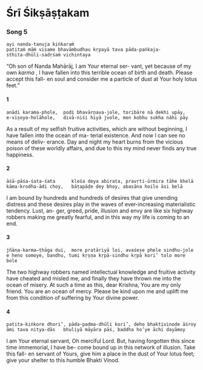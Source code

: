 # Śrī Śikṣāṣṭakam

### Song 5

    ayi nanda-tanuja kiṅkaraṁ
    patitaṁ māṁ viṣame bhavāmbudhau kṛpayā tava pāda-paṅkaja-
    sthita-dhūli-sadṛśaṁ vichintaya

“Oh son of Nanda Mahārāj, I am Your eternal ser- vant, yet because of my own *karma* , I have fallen into this terrible ocean of birth and death. Please accept this fall- en soul and consider me a particle of dust at Your holy lotus feet.”

#### 1

    anādi karama-phole,  poḍi bhavārṇava-jole, toribāre nā dekhi upāy,
    e-viṣoya-holāhole,   divā-niśi hiyā jvole, mon kobhu sukha nāhi pāy

As a result of my selfish fruitive activities, which are without beginning, I have fallen into the ocean of ma- terial existence. And now I can see no means of deliv- erance. Day and night my heart burns from the vicious poison of these worldly affairs, and due to this my mind never finds any true happiness.

#### 2

    āśā-pāśa-śata-śata      kleśa deya abirata, pravṛti-ūrmira tāhe khelā
    kāma-krodha-ādi choy,   bāṭapāḍe dey bhoy, abasāna hoilo āsi belā

I am bound by hundreds and hundreds of desires that give unending distress and these desires play in the waves of ever-increasing materialistic tendency. Lust, an- ger, greed, pride, illusion and envy are like six highway robbers making me greatly fearful, and in this way my life is coming to an end.

#### 3

    jñāna-karma—ṭhāga dui,  more pratāriyā loi, avaśeṣe phele sindhu-jole
    e heno somoye, bandhu, tumi kṛṣṇa kṛpā-sindhu kṛpā kori’ tolo more bole

The two highway robbers named intellectual knowledge and fruitive activity have cheated and misled me, and finally they have thrown me into the ocean of misery. At such a time as this, dear Krishna, You are my only friend. You are an ocean of mercy. Please be kind upon me and uplift me from this condition of suffering by Your divine power.

#### 4

    patita-kiṅkore dhori’, pāda-padma-dhūli kori’, deho bhaktivinode āśroy
    āmi tava nitya-dās   bhuliyā māyāra pāś, baddha ho’ye āchi dayāmoy

I am Your eternal servant, Oh merciful Lord. But, having forgotten this since time immemorial, I have be- come bound up in this network of illusion. Take this fall- en servant of Yours, give him a place in the dust of Your lotus feet; give your shelter to this humble Bhakti Vinod.

